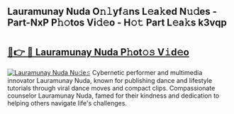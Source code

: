 ## Lauramunay Nuda O𝚗𝚕yf𝚊ns L𝚎a𝚔ed N𝚞𝚍es - Part-NxP P𝚑𝚘tos Vi𝚍𝚎o - H𝚘𝚝 Part L𝚎a𝚔s k3vqp

# <h2><a href="http://kf7s29i.oniu.top/?m=Lauramunay+Nuda">🔗👉 🔴 Lauramunay Nuda P𝚑ot𝚘𝚜 V𝚒d𝚎o</a></h2>

[![Lauramunay Nuda Nu𝚍e𝚜](https://i.imgur.com/0qMVB7G.gif)](http://kf7s29i.oniu.top/?m=Lauramunay+Nuda)
Cybernetic performer and multimedia innovator Lauramunay Nuda, known for publishing dance and lifestyle tutorials through viral dance moves and compact clips. Compassionate counselor Lauramunay Nuda, famed for their kindness and dedication to helping others navigate life's challenges.  
